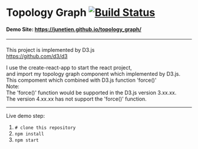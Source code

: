 # Topology Graph  [![Build Status](https://travis-ci.org/JuneTien/topology_graph.svg?branch=master)](https://travis-ci.org/JuneTien/topology_graph)
#### Demo Site: https://junetien.github.io/topology_graph/
***
#### 
This project is implemented by D3.js  
https://github.com/d3/d3  

I use the create-react-app to start the react project,  
and import my topology graph component which implemented by D3.js.   
This compoment which combined with D3.js function 'force()'  
Note:   
The 'force()' function would be supported in the D3.js version 3.xx.xx.   
The version 4.xx.xx has not support the 'force()' function.
***
Live demo step:    
1. <code># clone this repository</code> 
2. <code>npm install</code>  
3. <code>npm start</code>
